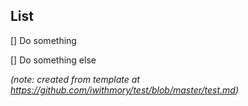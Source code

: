 List
----

[] Do something

[] Do something else

*(note: created from template at https://github.com/iwithmory/test/blob/master/test.md)*
